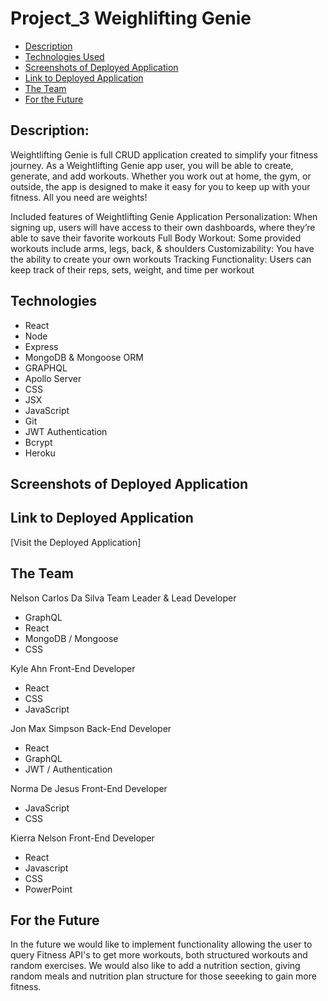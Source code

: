 # Project_3 Weighlifting Genie

- [Description](Description:)
- [Technologies Used](#Technologies)
- [Screenshots of Deployed Application](#screenshots-of-deployed-application)
- [Link to Deployed Application](#link-to-deployed-application)
- [The Team](#the-team)
- [For the Future](#for-the-future)

## Description:

Weightlifting Genie is full CRUD application created to simplify your fitness journey. 
As a Weightlifting Genie app user, you will be able to create, generate, and add workouts. 
Whether you work out at home, the gym, or outside, the app is designed to make it easy for you to keep up with your fitness. All you need are weights!

Included features of Weightlifting Genie Application
Personalization: When signing up, users will  have access to their own dashboards, where they’re able to save their favorite workouts
Full Body Workout: Some provided workouts include arms, legs, back, & shoulders
Customizability: You have the ability to create your own workouts 
Tracking Functionality: Users can keep track of their reps, sets, weight, and time per workout 


## Technologies

- React
- Node
- Express
- MongoDB & Mongoose ORM
- GRAPHQL
- Apollo Server
- CSS
- JSX
- JavaScript
- Git
- JWT Authentication
- Bcrypt
- Heroku

## Screenshots of Deployed Application

## Link to Deployed Application

[Visit the Deployed Application]

## The Team

Nelson Carlos Da Silva
Team Leader & Lead Developer

- GraphQL
- React 
- MongoDB / Mongoose
- CSS

Kyle Ahn
Front-End Developer

- React
- CSS
- JavaScript

Jon Max Simpson
Back-End Developer

- React
- GraphQL
- JWT / Authentication

Norma De Jesus
Front-End Developer

- JavaScript
- CSS

Kierra Nelson
Front-End Developer

- React
- Javascript
- CSS 
- PowerPoint

## For the Future

In the future we would like to implement functionality allowing the user to query Fitness API's to get more workouts, both structured workouts and random exercises. We would also like to add a nutrition section, giving random meals and nutrition plan structure for those seeeking to gain more fitness. 
